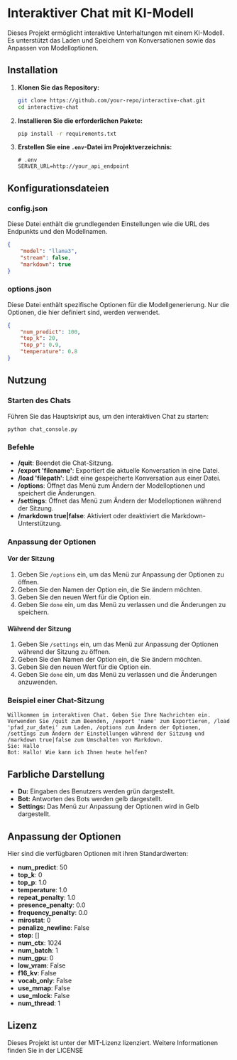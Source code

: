 # Interaktiver Chat mit KI-Modell

Dieses Projekt ermöglicht interaktive Unterhaltungen mit einem KI-Modell. Es unterstützt das Laden und Speichern von Konversationen sowie das Anpassen von Modelloptionen.

## Installation

1. **Klonen Sie das Repository:**
   ```sh
   git clone https://github.com/your-repo/interactive-chat.git
   cd interactive-chat
   ```

2. **Installieren Sie die erforderlichen Pakete:**
   ```sh
   pip install -r requirements.txt
   ```

3. **Erstellen Sie eine `.env`-Datei im Projektverzeichnis:**
   ```plaintext
   # .env
   SERVER_URL=http://your_api_endpoint
   ```

## Konfigurationsdateien

### config.json

Diese Datei enthält die grundlegenden Einstellungen wie die URL des Endpunkts und den Modellnamen.

```json
{
    "model": "llama3",
    "stream": false,
    "markdown": true
}
```

### options.json

Diese Datei enthält spezifische Optionen für die Modellgenerierung. Nur die Optionen, die hier definiert sind, werden verwendet.

```json
{
    "num_predict": 100,
    "top_k": 20,
    "top_p": 0.9,
    "temperature": 0.8
}
```

## Nutzung

### Starten des Chats

Führen Sie das Hauptskript aus, um den interaktiven Chat zu starten:

```sh
python chat_console.py
```

### Befehle

- **/quit**: Beendet die Chat-Sitzung.
- **/export 'filename'**: Exportiert die aktuelle Konversation in eine Datei.
- **/load 'filepath'**: Lädt eine gespeicherte Konversation aus einer Datei.
- **/options**: Öffnet das Menü zum Ändern der Modelloptionen und speichert die Änderungen.
- **/settings**: Öffnet das Menü zum Ändern der Modelloptionen während der Sitzung.
- **/markdown true|false**: Aktiviert oder deaktiviert die Markdown-Unterstützung.

### Anpassung der Optionen

#### Vor der Sitzung

1. Geben Sie `/options` ein, um das Menü zur Anpassung der Optionen zu öffnen.
2. Geben Sie den Namen der Option ein, die Sie ändern möchten.
3. Geben Sie den neuen Wert für die Option ein.
4. Geben Sie `done` ein, um das Menü zu verlassen und die Änderungen zu speichern.

#### Während der Sitzung

1. Geben Sie `/settings` ein, um das Menü zur Anpassung der Optionen während der Sitzung zu öffnen.
2. Geben Sie den Namen der Option ein, die Sie ändern möchten.
3. Geben Sie den neuen Wert für die Option ein.
4. Geben Sie `done` ein, um das Menü zu verlassen und die Änderungen anzuwenden.

### Beispiel einer Chat-Sitzung

```
Willkommen im interaktiven Chat. Geben Sie Ihre Nachrichten ein.
Verwenden Sie /quit zum Beenden, /export 'name' zum Exportieren, /load 'pfad_zur_datei' zum Laden, /options zum Ändern der Optionen, /settings zum Ändern der Einstellungen während der Sitzung und /markdown true|false zum Umschalten von Markdown.
Sie: Hallo
Bot: Hallo! Wie kann ich Ihnen heute helfen?
```

## Farbliche Darstellung

- **Du:** Eingaben des Benutzers werden grün dargestellt.
- **Bot:** Antworten des Bots werden gelb dargestellt.
- **Settings:** Das Menü zur Anpassung der Optionen wird in Gelb dargestellt.

## Anpassung der Optionen

Hier sind die verfügbaren Optionen mit ihren Standardwerten:

- **num_predict**: 50
- **top_k**: 0
- **top_p**: 1.0
- **temperature**: 1.0
- **repeat_penalty**: 1.0
- **presence_penalty**: 0.0
- **frequency_penalty**: 0.0
- **mirostat**: 0
- **penalize_newline**: False
- **stop**: []
- **num_ctx**: 1024
- **num_batch**: 1
- **num_gpu**: 0
- **low_vram**: False
- **f16_kv**: False
- **vocab_only**: False
- **use_mmap**: False
- **use_mlock**: False
- **num_thread**: 1

## Lizenz

Dieses Projekt ist unter der MIT-Lizenz lizenziert. Weitere Informationen finden Sie in der LICENSE